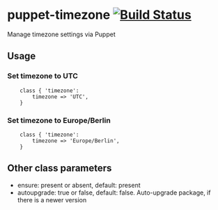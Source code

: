 # puppet-timezone [![Build Status](https://secure.travis-ci.org/saz/puppet-timezone.png)](http://travis-ci.org/saz/puppet-timezone)

Manage timezone settings via Puppet

## Usage

### Set timezone to UTC
```
    class { 'timezone':
        timezone => 'UTC',
    }
```

### Set timezone to Europe/Berlin
```
    class { 'timezone':
        timezone => 'Europe/Berlin',
    }
```

## Other class parameters
* ensure: present or absent, default: present
* autoupgrade: true or false, default: false. Auto-upgrade package, if there is a newer version
